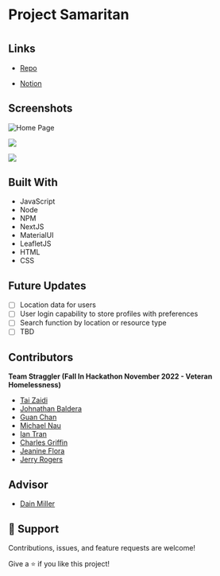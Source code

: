 # Project Samaritan

<h1 align="center"><SAMARITAN></h1>

<p align="center"><Local Food Resource Locater></p>

## Links

- [Repo](https://github.com/Team-Straggler/FE> "<Samaritan> Repo")

- [Notion](https://www.notion.so/Project-Samaritan-36c0f58db5954fb088b3c69e0bbf38d6> "Notion")

## Screenshots

![Home Page](/screenshots/1.png "Home Page")

![](/screenshots/2.png)

![](/screenshots/3.png)

## Built With

- JavaScript
- Node
- NPM
- NextJS
- MaterialUI
- LeafletJS
- HTML
- CSS

## Future Updates

- [ ] Location data for users
- [ ] User login capability to store profiles with preferences
- [ ] Search function by location or resource type
- [ ] TBD

## Contributors

**Team Straggler (Fall In Hackathon November 2022 - Veteran Homelessness)**

- [Tai Zaidi](https://github.com/trzaidi "Tai Zaidi")
- [Johnathan Baldera](https://github.com/JohnathanBaldera "Johnathan Baldera")
- [Guan Chan](https://github.com/guanhchan "Guan Chan")
- [Michael Nau](https://github.com/michaelwnau "Michael Nau")
- [Ian Tran](https://github.com/idtran "Ian Tran")
- [Charles Griffin](https://github.com/cwgriffin23 "Charles Griffin")
- [Jeanine Flora](https://github.com/JazjayFlora "Jeanine Flora")
- [Jerry Rogers](https://github.com/mrrogerswork "Jerry Rogers")

## Advisor
- [Dain Miller](https://github.com/dainmiller "Dain Miller")
  
## 🤝 Support

Contributions, issues, and feature requests are welcome!

Give a ⭐️ if you like this project!

